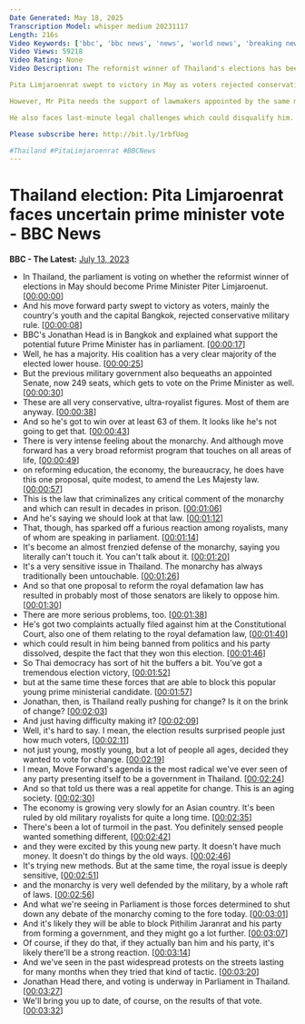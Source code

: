 ```yaml
---
Date Generated: May 18, 2025
Transcription Model: whisper medium 20231117
Length: 216s
Video Keywords: ['bbc', 'bbc news', 'news', 'world news', 'breaking news', 'us news', 'world']
Video Views: 59218
Video Rating: None
Video Description: The reformist winner of Thailand's elections has been nominated for prime minister at the opening of parliament.

Pita Limjaroenrat swept to victory in May as voters rejected conservative military rule that had been in place since a coup in 2014.

However, Mr Pita needs the support of lawmakers appointed by the same military leaders to secure a majority.

He also faces last-minute legal challenges which could disqualify him. He denies breaking election rules.

Please subscribe here: http://bit.ly/1rbfUog

#Thailand #PitaLimjaroenrat #BBCNews
---
```


# Thailand election: Pita Limjaroenrat faces uncertain prime minister vote - BBC News
**BBC - The Latest:** [July 13, 2023](https://www.youtube.com/watch?v=1mviZV67zsQ)
*  In Thailand, the parliament is voting on whether the reformist winner of elections in May should become Prime Minister Piter Limjaroenut. [[00:00:00](https://www.youtube.com/watch?v=1mviZV67zsQ&t=0.0s)]
*  And his move forward party swept to victory as voters, mainly the country's youth and the capital Bangkok, rejected conservative military rule. [[00:00:08](https://www.youtube.com/watch?v=1mviZV67zsQ&t=8.0s)]
*  BBC's Jonathan Head is in Bangkok and explained what support the potential future Prime Minister has in parliament. [[00:00:17](https://www.youtube.com/watch?v=1mviZV67zsQ&t=17.0s)]
*  Well, he has a majority. His coalition has a very clear majority of the elected lower house. [[00:00:25](https://www.youtube.com/watch?v=1mviZV67zsQ&t=25.0s)]
*  But the previous military government also bequeaths an appointed Senate, now 249 seats, which gets to vote on the Prime Minister as well. [[00:00:30](https://www.youtube.com/watch?v=1mviZV67zsQ&t=30.0s)]
*  These are all very conservative, ultra-royalist figures. Most of them are anyway. [[00:00:38](https://www.youtube.com/watch?v=1mviZV67zsQ&t=38.0s)]
*  And so he's got to win over at least 63 of them. It looks like he's not going to get that. [[00:00:43](https://www.youtube.com/watch?v=1mviZV67zsQ&t=43.0s)]
*  There is very intense feeling about the monarchy. And although move forward has a very broad reformist program that touches on all areas of life, [[00:00:49](https://www.youtube.com/watch?v=1mviZV67zsQ&t=49.0s)]
*  on reforming education, the economy, the bureaucracy, he does have this one proposal, quite modest, to amend the Les Majesty law. [[00:00:57](https://www.youtube.com/watch?v=1mviZV67zsQ&t=57.0s)]
*  This is the law that criminalizes any critical comment of the monarchy and which can result in decades in prison. [[00:01:06](https://www.youtube.com/watch?v=1mviZV67zsQ&t=66.0s)]
*  And he's saying we should look at that law. [[00:01:12](https://www.youtube.com/watch?v=1mviZV67zsQ&t=72.0s)]
*  That, though, has sparked off a furious reaction among royalists, many of whom are speaking in parliament. [[00:01:14](https://www.youtube.com/watch?v=1mviZV67zsQ&t=74.0s)]
*  It's become an almost frenzied defense of the monarchy, saying you literally can't touch it. You can't talk about it. [[00:01:20](https://www.youtube.com/watch?v=1mviZV67zsQ&t=80.0s)]
*  It's a very sensitive issue in Thailand. The monarchy has always traditionally been untouchable. [[00:01:26](https://www.youtube.com/watch?v=1mviZV67zsQ&t=86.0s)]
*  And so that one proposal to reform the royal defamation law has resulted in probably most of those senators are likely to oppose him. [[00:01:30](https://www.youtube.com/watch?v=1mviZV67zsQ&t=90.0s)]
*  There are more serious problems, too. [[00:01:38](https://www.youtube.com/watch?v=1mviZV67zsQ&t=98.0s)]
*  He's got two complaints actually filed against him at the Constitutional Court, also one of them relating to the royal defamation law, [[00:01:40](https://www.youtube.com/watch?v=1mviZV67zsQ&t=100.0s)]
*  which could result in him being banned from politics and his party dissolved, despite the fact that they won this election. [[00:01:46](https://www.youtube.com/watch?v=1mviZV67zsQ&t=106.0s)]
*  So Thai democracy has sort of hit the buffers a bit. You've got a tremendous election victory, [[00:01:52](https://www.youtube.com/watch?v=1mviZV67zsQ&t=112.0s)]
*  but at the same time these forces that are able to block this popular young prime ministerial candidate. [[00:01:57](https://www.youtube.com/watch?v=1mviZV67zsQ&t=117.0s)]
*  Jonathan, then, is Thailand really pushing for change? Is it on the brink of change? [[00:02:03](https://www.youtube.com/watch?v=1mviZV67zsQ&t=123.0s)]
*  And just having difficulty making it? [[00:02:09](https://www.youtube.com/watch?v=1mviZV67zsQ&t=129.0s)]
*  Well, it's hard to say. I mean, the election results surprised people just how much voters, [[00:02:11](https://www.youtube.com/watch?v=1mviZV67zsQ&t=131.0s)]
*  not just young, mostly young, but a lot of people all ages, decided they wanted to vote for change. [[00:02:19](https://www.youtube.com/watch?v=1mviZV67zsQ&t=139.0s)]
*  I mean, Move Forward's agenda is the most radical we've ever seen of any party presenting itself to be a government in Thailand. [[00:02:24](https://www.youtube.com/watch?v=1mviZV67zsQ&t=144.0s)]
*  And so that told us there was a real appetite for change. This is an aging society. [[00:02:30](https://www.youtube.com/watch?v=1mviZV67zsQ&t=150.0s)]
*  The economy is growing very slowly for an Asian country. It's been ruled by old military royalists for quite a long time. [[00:02:35](https://www.youtube.com/watch?v=1mviZV67zsQ&t=155.0s)]
*  There's been a lot of turmoil in the past. You definitely sensed people wanted something different, [[00:02:42](https://www.youtube.com/watch?v=1mviZV67zsQ&t=162.0s)]
*  and they were excited by this young new party. It doesn't have much money. It doesn't do things by the old ways. [[00:02:46](https://www.youtube.com/watch?v=1mviZV67zsQ&t=166.0s)]
*  It's trying new methods. But at the same time, the royal issue is deeply sensitive, [[00:02:51](https://www.youtube.com/watch?v=1mviZV67zsQ&t=171.0s)]
*  and the monarchy is very well defended by the military, by a whole raft of laws. [[00:02:56](https://www.youtube.com/watch?v=1mviZV67zsQ&t=176.0s)]
*  And what we're seeing in Parliament is those forces determined to shut down any debate of the monarchy coming to the fore today. [[00:03:01](https://www.youtube.com/watch?v=1mviZV67zsQ&t=181.0s)]
*  And it's likely they will be able to block Pithilim Jaranrat and his party from forming a government, and they might go a lot further. [[00:03:07](https://www.youtube.com/watch?v=1mviZV67zsQ&t=187.0s)]
*  Of course, if they do that, if they actually ban him and his party, it's likely there'll be a strong reaction. [[00:03:14](https://www.youtube.com/watch?v=1mviZV67zsQ&t=194.0s)]
*  And we've seen in the past widespread protests on the streets lasting for many months when they tried that kind of tactic. [[00:03:20](https://www.youtube.com/watch?v=1mviZV67zsQ&t=200.0s)]
*  Jonathan Head there, and voting is underway in Parliament in Thailand. [[00:03:27](https://www.youtube.com/watch?v=1mviZV67zsQ&t=207.0s)]
*  We'll bring you up to date, of course, on the results of that vote. [[00:03:32](https://www.youtube.com/watch?v=1mviZV67zsQ&t=212.0s)]
